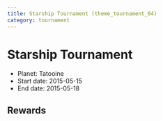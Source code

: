 ```yaml
---
title: Starship Tournament (theme_tournament_04)
category: tournament
---
```

# Starship Tournament

  * Planet: Tatooine
  * Start date: 2015-05-15
  * End date: 2015-05-18

## Rewards

